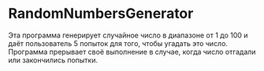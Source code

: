 # RandomNumbersGenerator
Эта программа генерирует случайное число в диапазоне от 1 до 100 и даёт пользователь 5 попыток для того, чтобы угадать это число. Программа прерывает своё выполнение в случае, когда число отгадали или закончились попытки.
